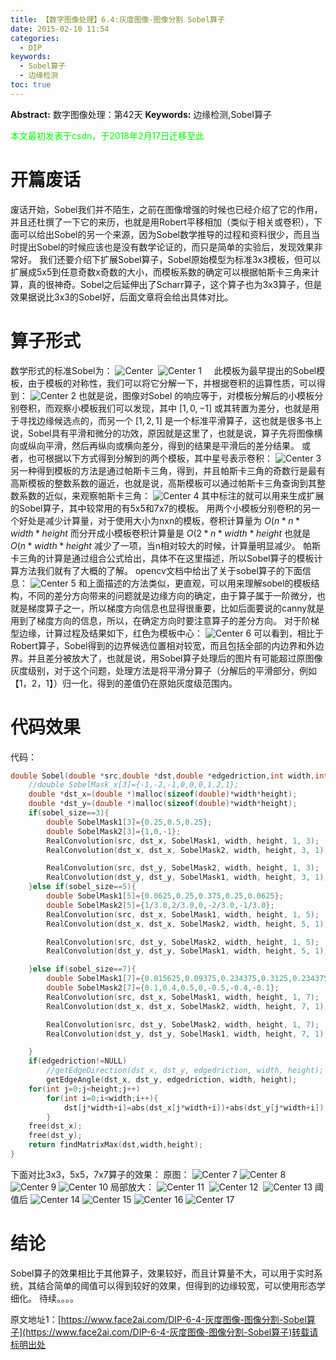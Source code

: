 ```yaml
---
title: 【数字图像处理】6.4:灰度图像-图像分割 Sobel算子
date: 2015-02-10 11:54
categories:
  - DIP
keywords:
  - Sobel算子
  - 边缘检测
toc: true
---
```

**Abstract:** 数字图像处理：第42天
**Keywords:** 边缘检测,Sobel算子
<!--more-->
<font color="00FF00">本文最初发表于csdn，于2018年2月17日迁移至此</font>
# 开篇废话
废话开始，Sobel我们并不陌生，之前在图像增强的时候也已经介绍了它的作用，并且还杜撰了一下它的来历，也就是用Robert平移相加（类似于相关或卷积），下面可以给出Sobel的另一个来源，因为Sobel数学推导的过程和资料很少，而且当时提出Sobel的时候应该也是没有数学论证的，而只是简单的实验后，发现效果非常好。
我们还要介绍下扩展Sobel算子，Sobel原始模型为标准3x3模板，但可以扩展成5x5到任意奇数x奇数的大小，而模板系数的确定可以根据帕斯卡三角来计算，真的很神奇。Sobel之后延伸出了Scharr算子，这个算子也为3x3算子，但是效果据说比3x3的Sobel好，后面文章将会给出具体对比。

# 算子形式
数学形式的标准Sobel为：
![Center][] 
![Center 1][]    
此模板为最早提出的Sobel模板，由于模板的对称性，我们可以将它分解一下，并根据卷积的运算性质，可以得到：
![Center 2][]
也就是说，图像对Sobel 的响应等于，对模板分解后的小模板分别卷积，而观察小模板我们可以发现，其中 $[1,0,-1]$ 或其转置为差分，也就是用于寻找边缘候选点的，而另一个 $[1,2,1]$ 是一个标准平滑算子，这也就是很多书上说，Sobel具有平滑和微分的功效，原因就是这里了，也就是说，算子先将图像横向或纵向平滑，然后再纵向或横向差分，得到的结果是平滑后的差分结果。
或者，也可根据以下方式得到分解到的两个模板，其中星号表示卷积：
![Center 3][]
另一种得到模板的方法是通过帕斯卡三角，得到，并且帕斯卡三角的奇数行是最有高斯模板的整数系数的逼近，也就是说，高斯模板可以通过帕斯卡三角查询到其整数系数的近似，来观察帕斯卡三角：
![Center 4][]
其中标注的就可以用来生成扩展的Sobel算子，其中较常用的有5x5和7x7的模板。
用两个小模板分别卷积的另一个好处是减少计算量，对于使用大小为nxn的模板，卷积计算量为 $O(n*n*width*height$ 而分开成小模板卷积计算量是 $O(2*n*width*height$ 也就是 $O(n*width*height$ 减少了一项，当n相对较大的时候，计算量明显减少。
帕斯卡三角的计算是通过组合公式给出，具体不在这里描述，所以Sobel算子的模板计算方法我们就有了大概的了解。
opencv文档中给出了关于sobel算子的下面信息：
![Center 5][]
和上面描述的方法类似，更直观，可以用来理解sobel的模板结构，不同的差分方向带来的问题就是边缘方向的确定，由于算子属于一阶微分，也就是梯度算子之一，所以梯度方向信息也显得很重要，比如后面要说的canny就是用到了梯度方向的信息，所以，在确定方向时要注意算子的差分方向。
对于阶梯型边缘，计算过程及结果如下，红色为模板中心：
![Center 6][]
可以看到，相比于Robert算子，Sobel得到的边界候选位置相对较宽，而且包括全部的内边界和外边界。并且差分被放大了，也就是说，用Sobel算子处理后的图片有可能超过原图像灰度级别，对于这个问题，处理方法是将平滑分算子（分解后的平滑部分，例如【1，2，1】）归一化，得到的差值仍在原始灰度级范围内。

# 代码效果
代码：
```c++
double Sobel(double *src,double *dst,double *edgedriction,int width,int height,int sobel_size){
    //double SobelMask_x[3]={-1,-2,-1,0,0,0,1,2,1};
    double *dst_x=(double *)malloc(sizeof(double)*width*height);
    double *dst_y=(double *)malloc(sizeof(double)*width*height);
    if(sobel_size==3){
        double SobelMask1[3]={0.25,0.5,0.25};
        double SobelMask2[3]={1,0,-1};
        RealConvolution(src, dst_x, SobelMask1, width, height, 1, 3);
        RealConvolution(dst_x, dst_x, SobelMask2, width, height, 3, 1);

        RealConvolution(src, dst_y, SobelMask2, width, height, 1, 3);
        RealConvolution(dst_y, dst_y, SobelMask1, width, height, 3, 1);
    }else if(sobel_size==5){
        double SobelMask1[5]={0.0625,0.25,0.375,0.25,0.0625};
        double SobelMask2[5]={1/3.0,2/3.0,0,-2/3.0,-1/3.0};
        RealConvolution(src, dst_x, SobelMask1, width, height, 1, 5);
        RealConvolution(dst_x, dst_x, SobelMask2, width, height, 5, 1);

        RealConvolution(src, dst_y, SobelMask2, width, height, 1, 5);
        RealConvolution(dst_y, dst_y, SobelMask1, width, height, 5, 1);

    }else if(sobel_size==7){
        double SobelMask1[7]={0.015625,0.09375,0.234375,0.3125,0.234375,0.09375,0.015625};
        double SobelMask2[7]={0.1,0.4,0.5,0,-0.5,-0.4,-0.1};
        RealConvolution(src, dst_x, SobelMask1, width, height, 1, 7);
        RealConvolution(dst_x, dst_x, SobelMask2, width, height, 7, 1);

        RealConvolution(src, dst_y, SobelMask2, width, height, 1, 7);
        RealConvolution(dst_y, dst_y, SobelMask1, width, height, 7, 1);

    }
    if(edgedriction!=NULL)
        //getEdgeDirection(dst_x, dst_y, edgedriction, width, height);
        getEdgeAngle(dst_x, dst_y, edgedriction, width, height);
    for(int j=0;j<height;j++)
        for(int i=0;i<width;i++){
            dst[j*width+i]=abs(dst_x[j*width+i])+abs(dst_y[j*width+i]);
        }
    free(dst_x);
    free(dst_y);
    return findMatrixMax(dst,width,height);
}
```
下面对比3x3，5x5，7x7算子的效果：
原图：
![Center 7][]
![Center 8][]
![Center 9][]
![Center 10][]
局部放大：
![Center 11][] 
![Center 12][] 
![Center 13][]
阈值后
![Center 14][]
![Center 15][]
![Center 16][]
![Center 17][]
# 结论
Sobel算子的效果相比于其他算子，效果较好，而且计算量不大，可以用于实时系统，其结合简单的阈值可以得到较好的效果，但得到的边缘较宽，可以使用形态学细化。
待续。。。。



[Center]: https://tony4ai-1251394096.cos.ap-hongkong.myqcloud.com/blog_images/DIP-6-4-灰度图像-图像分割-Sobel算子/20150210091720752.png
[Center 1]: https://tony4ai-1251394096.cos.ap-hongkong.myqcloud.com/blog_images/DIP-6-4-灰度图像-图像分割-Sobel算子/20150210091735242.png
[Center 2]: https://tony4ai-1251394096.cos.ap-hongkong.myqcloud.com/blog_images/DIP-6-4-灰度图像-图像分割-Sobel算子/20150210092132940.png
[Center 3]: https://tony4ai-1251394096.cos.ap-hongkong.myqcloud.com/blog_images/DIP-6-4-灰度图像-图像分割-Sobel算子/20150210100357601.png
[Center 4]: https://tony4ai-1251394096.cos.ap-hongkong.myqcloud.com/blog_images/DIP-6-4-灰度图像-图像分割-Sobel算子/20150210103705512.png
[Center 5]: https://tony4ai-1251394096.cos.ap-hongkong.myqcloud.com/blog_images/DIP-6-4-灰度图像-图像分割-Sobel算子/20150210104639175.png
[Center 6]: https://tony4ai-1251394096.cos.ap-hongkong.myqcloud.com/blog_images/DIP-6-4-灰度图像-图像分割-Sobel算子/20150210112905939.png
[Center 7]: https://tony4ai-1251394096.cos.ap-hongkong.myqcloud.com/blog_images/DIP-6-4-灰度图像-图像分割-Sobel算子/20150210113951970.png
[Center 8]: https://tony4ai-1251394096.cos.ap-hongkong.myqcloud.com/blog_images/DIP-6-4-灰度图像-图像分割-Sobel算子/20150210114237156.png
[Center 9]: https://tony4ai-1251394096.cos.ap-hongkong.myqcloud.com/blog_images/DIP-6-4-灰度图像-图像分割-Sobel算子/20150210114247280.png
[Center 10]: https://tony4ai-1251394096.cos.ap-hongkong.myqcloud.com/blog_images/DIP-6-4-灰度图像-图像分割-Sobel算子/20150210114257374.png
[Center 11]: https://tony4ai-1251394096.cos.ap-hongkong.myqcloud.com/blog_images/DIP-6-4-灰度图像-图像分割-Sobel算子/20150210114304973.png
[Center 12]: https://tony4ai-1251394096.cos.ap-hongkong.myqcloud.com/blog_images/DIP-6-4-灰度图像-图像分割-Sobel算子/20150210114311728.png
[Center 13]: https://tony4ai-1251394096.cos.ap-hongkong.myqcloud.com/blog_images/DIP-6-4-灰度图像-图像分割-Sobel算子/20150210114323519.png
[Center 14]: https://tony4ai-1251394096.cos.ap-hongkong.myqcloud.com/blog_images/DIP-6-4-灰度图像-图像分割-Sobel算子/20150210115127916.png
[Center 15]: https://tony4ai-1251394096.cos.ap-hongkong.myqcloud.com/blog_images/DIP-6-4-灰度图像-图像分割-Sobel算子/20150210115128917.png
[Center 16]: https://tony4ai-1251394096.cos.ap-hongkong.myqcloud.com/blog_images/DIP-6-4-灰度图像-图像分割-Sobel算子/20150210115134814.png
[Center 17]: https://tony4ai-1251394096.cos.ap-hongkong.myqcloud.com/blog_images/DIP-6-4-灰度图像-图像分割-Sobel算子/20150210115140742.png





原文地址1：[https://www.face2ai.com/DIP-6-4-灰度图像-图像分割-Sobel算子](https://www.face2ai.com/DIP-6-4-灰度图像-图像分割-Sobel算子)转载请标明出处
